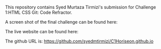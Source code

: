 This repository contains Syed Murtaza Tirmizi's submission for Challenge 1:HTML CSS Git: Code Refractor.

A screen shot of the final challenge can be found here:

The live website can be found here:

The github URL is: https://github.com/syedmtirmizi/C1Horiseon.github.io

